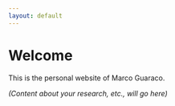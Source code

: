 ```yaml
---
layout: default
---
```


# Welcome

This is the personal website of Marco Guaraco.

*(Content about your research, etc., will go here)*